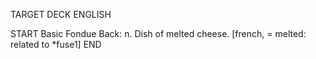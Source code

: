 TARGET DECK
ENGLISH

START
Basic
Fondue
Back: n. Dish of melted cheese. [french, = melted: related to *fuse1]
END

